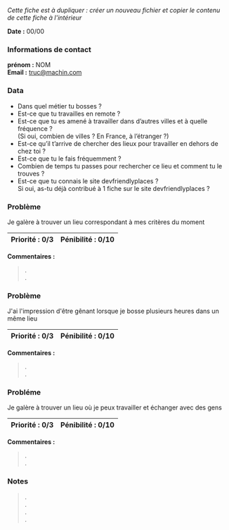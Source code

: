 *Cette fiche est à dupliquer : créer un nouveau fichier et copier le contenu de cette fiche à l'intérieur*

**Date :** 00/00

### Informations de contact
**prénom :** NOM  
**Email :** truc@machin.com

### Data

* Dans quel métier tu bosses ?
* Est-ce que tu travailles en remote ?
* Est-ce que tu es amené à travailler dans d’autres villes et à quelle fréquence ?   
(Si oui, combien de villes ? En France, à l’étranger ?)
* Est-ce qu’il t’arrive de chercher des lieux pour travailler en dehors de chez toi ?
* Est-ce que tu le fais fréquemment ? 
* Combien de temps tu passes pour rechercher ce lieu et comment tu le trouves ? 
* Est-ce que tu connais le site devfriendlyplaces ?   
Si oui, as-tu déjà contribué à 1 fiche sur le site devfriendlyplaces ?

### Problème

Je galère à trouver un lieu correspondant à mes critères du moment

**Priorité :** 0/3 | **Pénibilité :** 0/10   
------------ | -------------  
**Commentaires :**
> .  
> .  

### Problème

J'ai l'impression d'être gênant lorsque je bosse plusieurs heures dans un même lieu

**Priorité :** 0/3 | **Pénibilité :** 0/10   
------------ | -------------  
**Commentaires :**
> .  
> .  

### Probléme

Je galère à trouver un lieu où je peux travailler et échanger avec des gens

**Priorité :** 0/3 | **Pénibilité :** 0/10   
------------ | -------------  
**Commentaires :**
> .  
> .  


### Notes

> .  
> .  
> .  
> .  



